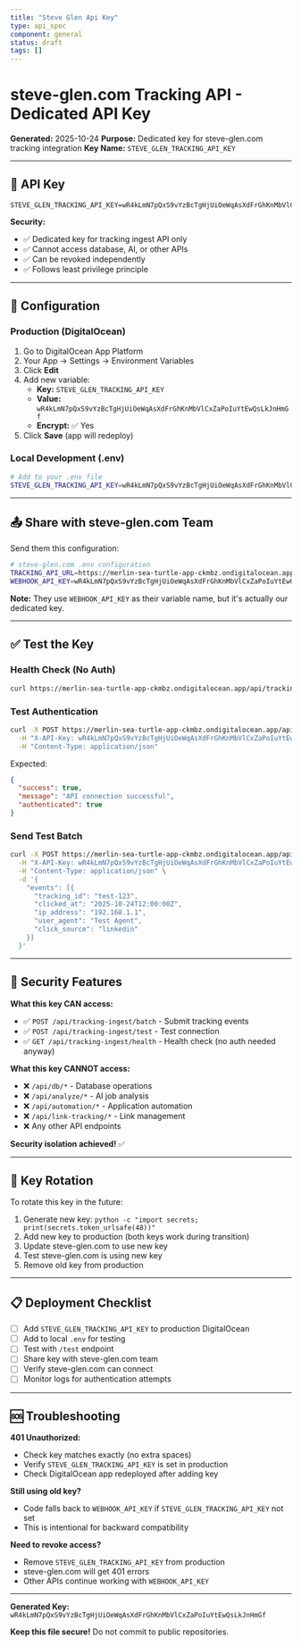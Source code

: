 ```yaml
---
title: "Steve Glen Api Key"
type: api_spec
component: general
status: draft
tags: []
---
```


# steve-glen.com Tracking API - Dedicated API Key

**Generated:** 2025-10-24
**Purpose:** Dedicated key for steve-glen.com tracking integration
**Key Name:** `STEVE_GLEN_TRACKING_API_KEY`

---

## 🔑 API Key

```
STEVE_GLEN_TRACKING_API_KEY=wR4kLmN7pQxS9vYzBcTgHjUiOeWqAsXdFrGhKnMbVlCxZaPoIuYtEwQsLkJnHmGf
```

**Security:**
- ✅ Dedicated key for tracking ingest API only
- ✅ Cannot access database, AI, or other APIs
- ✅ Can be revoked independently
- ✅ Follows least privilege principle

---

## 📝 Configuration

### Production (DigitalOcean)

1. Go to DigitalOcean App Platform
2. Your App → Settings → Environment Variables
3. Click **Edit**
4. Add new variable:
   - **Key:** `STEVE_GLEN_TRACKING_API_KEY`
   - **Value:** `wR4kLmN7pQxS9vYzBcTgHjUiOeWqAsXdFrGhKnMbVlCxZaPoIuYtEwQsLkJnHmGf`
   - **Encrypt:** ✅ Yes
5. Click **Save** (app will redeploy)

### Local Development (.env)

```bash
# Add to your .env file
STEVE_GLEN_TRACKING_API_KEY=wR4kLmN7pQxS9vYzBcTgHjUiOeWqAsXdFrGhKnMbVlCxZaPoIuYtEwQsLkJnHmGf
```

---

## 📤 Share with steve-glen.com Team

Send them this configuration:

```bash
# steve-glen.com .env configuration
TRACKING_API_URL=https://merlin-sea-turtle-app-ckmbz.ondigitalocean.app/api/tracking-ingest/batch
WEBHOOK_API_KEY=wR4kLmN7pQxS9vYzBcTgHjUiOeWqAsXdFrGhKnMbVlCxZaPoIuYtEwQsLkJnHmGf
```

**Note:** They use `WEBHOOK_API_KEY` as their variable name, but it's actually our dedicated key.

---

## ✅ Test the Key

### Health Check (No Auth)
```bash
curl https://merlin-sea-turtle-app-ckmbz.ondigitalocean.app/api/tracking-ingest/health
```

### Test Authentication
```bash
curl -X POST https://merlin-sea-turtle-app-ckmbz.ondigitalocean.app/api/tracking-ingest/test \
  -H "X-API-Key: wR4kLmN7pQxS9vYzBcTgHjUiOeWqAsXdFrGhKnMbVlCxZaPoIuYtEwQsLkJnHmGf" \
  -H "Content-Type: application/json"
```

Expected:
```json
{
  "success": true,
  "message": "API connection successful",
  "authenticated": true
}
```

### Send Test Batch
```bash
curl -X POST https://merlin-sea-turtle-app-ckmbz.ondigitalocean.app/api/tracking-ingest/batch \
  -H "X-API-Key: wR4kLmN7pQxS9vYzBcTgHjUiOeWqAsXdFrGhKnMbVlCxZaPoIuYtEwQsLkJnHmGf" \
  -H "Content-Type: application/json" \
  -d '{
    "events": [{
      "tracking_id": "test-123",
      "clicked_at": "2025-10-24T12:00:00Z",
      "ip_address": "192.168.1.1",
      "user_agent": "Test Agent",
      "click_source": "linkedin"
    }]
  }'
```

---

## 🔐 Security Features

**What this key CAN access:**
- ✅ `POST /api/tracking-ingest/batch` - Submit tracking events
- ✅ `POST /api/tracking-ingest/test` - Test connection
- ✅ `GET /api/tracking-ingest/health` - Health check (no auth needed anyway)

**What this key CANNOT access:**
- ❌ `/api/db/*` - Database operations
- ❌ `/api/analyze/*` - AI job analysis
- ❌ `/api/automation/*` - Application automation
- ❌ `/api/link-tracking/*` - Link management
- ❌ Any other API endpoints

**Security isolation achieved!** ✅

---

## 🔄 Key Rotation

To rotate this key in the future:

1. Generate new key: `python -c "import secrets; print(secrets.token_urlsafe(48))"`
2. Add new key to production (both keys work during transition)
3. Update steve-glen.com to use new key
4. Test steve-glen.com is using new key
5. Remove old key from production

---

## 📋 Deployment Checklist

- [ ] Add `STEVE_GLEN_TRACKING_API_KEY` to production DigitalOcean
- [ ] Add to local `.env` for testing
- [ ] Test with `/test` endpoint
- [ ] Share key with steve-glen.com team
- [ ] Verify steve-glen.com can connect
- [ ] Monitor logs for authentication attempts

---

## 🆘 Troubleshooting

**401 Unauthorized:**
- Check key matches exactly (no extra spaces)
- Verify `STEVE_GLEN_TRACKING_API_KEY` is set in production
- Check DigitalOcean app redeployed after adding key

**Still using old key?**
- Code falls back to `WEBHOOK_API_KEY` if `STEVE_GLEN_TRACKING_API_KEY` not set
- This is intentional for backward compatibility

**Need to revoke access?**
- Remove `STEVE_GLEN_TRACKING_API_KEY` from production
- steve-glen.com will get 401 errors
- Other APIs continue working with `WEBHOOK_API_KEY`

---

**Generated Key:** `wR4kLmN7pQxS9vYzBcTgHjUiOeWqAsXdFrGhKnMbVlCxZaPoIuYtEwQsLkJnHmGf`

**Keep this file secure!** Do not commit to public repositories.
